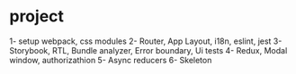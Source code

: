 # project
1- setup webpack, css modules
2- Router, App Layout, i18n, eslint, jest
3- Storybook, RTL, Bundle analyzer, Error boundary, Ui tests
4- Redux, Modal window, authorizathion
5- Async reducers
6- Skeleton
